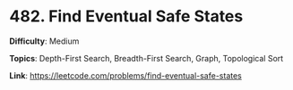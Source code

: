 # 482. Find Eventual Safe States

**Difficulty**: Medium

**Topics**: Depth-First Search, Breadth-First Search, Graph, Topological Sort

**Link**: https://leetcode.com/problems/find-eventual-safe-states
